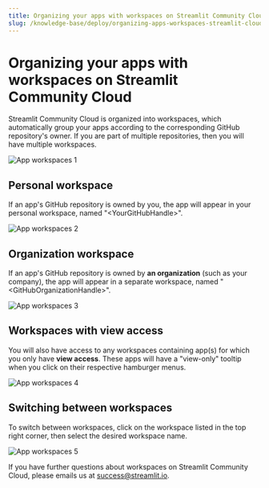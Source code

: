 ```yaml
---
title: Organizing your apps with workspaces on Streamlit Community Cloud
slug: /knowledge-base/deploy/organizing-apps-workspaces-streamlit-cloud
---
```


# Organizing your apps with workspaces on Streamlit Community Cloud

Streamlit Community Cloud is organized into workspaces, which automatically group your apps according to the corresponding GitHub repository's owner. If you are part of multiple repositories, then you will have multiple workspaces.

![App workspaces 1](/images/streamlit-community-cloud/app-workspaces-1.gif)

## Personal workspace

If an app's GitHub repository is owned by you, the app will appear in your personal workspace, named "<YourGitHubHandle\>".

![App workspaces 2](/images/streamlit-community-cloud/app-workspaces-2.png)

## Organization workspace

If an app's GitHub repository is owned by **an organization** (such as your company), the app will appear in a separate workspace, named "<GitHubOrganizationHandle\>".

![App workspaces 3](/images/streamlit-community-cloud/app-workspaces-3.jpg)

## Workspaces with view access

You will also have access to any workspaces containing app(s) for which you only have **view access**. These apps will have a "view-only" tooltip when you click on their respective hamburger menus.

![App workspaces 4](/images/streamlit-community-cloud/app-workspaces-4.png)

## Switching between workspaces

To switch between workspaces, click on the workspace listed in the top right corner, then select the desired workspace name.

![App workspaces 5](/images/streamlit-community-cloud/app-workspaces-5.png)

<Note>

If you have further questions about workspaces on Streamlit Community Cloud, please emails us at [success@streamlit.io](mailto:success@streamlit.io).

</Note>
